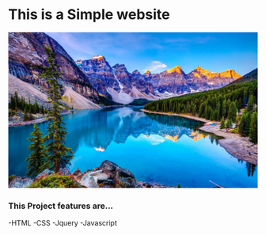 # This is a Simple website
<img src="assets/img/n1.jpg">

### This Project features are...

-HTML
-CSS
-Jquery
-Javascript
